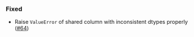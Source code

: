 <!--
A new scriv changelog fragment.

Uncomment the section that is right (remove the HTML comment wrapper).
-->

<!--
### Removed

- A bullet item for the Removed category.

-->
<!--
### Added

- A bullet item for the Added category.

-->
<!--
### Changed

- A bullet item for the Changed category.

-->
<!--
### Deprecated

- A bullet item for the Deprecated category.

-->

### Fixed

- Raise `ValueError` of shared column with inconsistent dtypes properly ([#64](https://github.com/mckinsey/vizro/pull/64))

<!--
### Security

- A bullet item for the Security category.

-->
